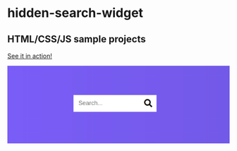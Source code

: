 # hidden-search-widget

## HTML/CSS/JS sample projects

[See it in action!](https://master.dswundu1obrpw.amplifyapp.com/)

![alt text](https://github.com/devjpsmith/hidden-search-widget/blob/master/screenshot.png?raw=true)
